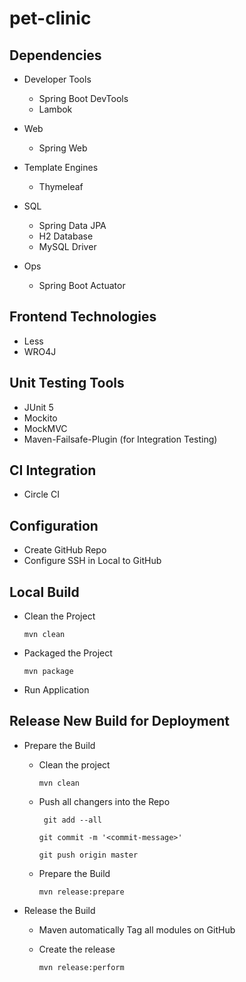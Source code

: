# pet-clinic


## Dependencies
- Developer Tools
    - Spring Boot DevTools
    - Lambok
    
- Web
    - Spring Web
    
- Template Engines
    - Thymeleaf
    
- SQL
    - Spring Data JPA
    - H2 Database
    - MySQL Driver
    
- Ops
    - Spring Boot Actuator


## Frontend Technologies
- Less
- WRO4J


## Unit Testing Tools
- JUnit 5
- Mockito
- MockMVC
- Maven-Failsafe-Plugin (for Integration Testing)


## CI Integration
- Circle CI

 
## Configuration
- Create GitHub Repo
- Configure SSH in Local to GitHub


## Local Build
- Clean the Project

    `mvn clean`

- Packaged the Project

    `mvn package`

- Run Application

## Release New Build for Deployment
- Prepare the Build
    - Clean the project
        
        `mvn clean`
    
    - Push all changers into the Repo
    
       ` git add --all`
       
       `git commit -m '<commit-message>'`
       
       `git push origin master`
    
    - Prepare the Build
    
        `mvn release:prepare`

- Release the  Build
    - Maven automatically Tag all modules on GitHub
    
    - Create the release
    
        `mvn release:perform`

